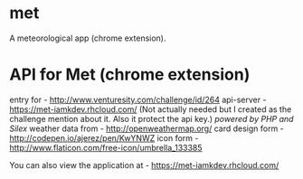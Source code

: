 # met
A meteorological app (chrome extension).

# API for Met (chrome extension)
entry for - http://www.venturesity.com/challenge/id/264
api-server - https://met-iamkdev.rhcloud.com/ (Not actually needed but I created as the challenge mention about it. Also it protect the api key.) *powered by PHP and Silex*
weather data from - http://openweathermap.org/
card design form - http://codepen.io/ajerez/pen/KwYNWZ
icon form - http://www.flaticon.com/free-icon/umbrella_133385

You can also view the application at - https://met-iamkdev.rhcloud.com/
